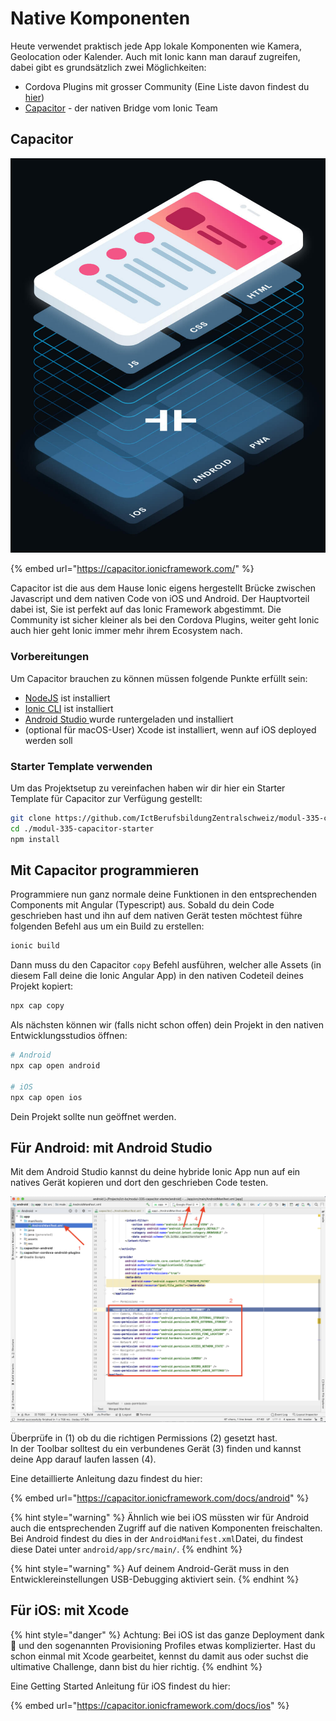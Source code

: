 # Native Komponenten

Heute verwendet praktisch jede App lokale Komponenten wie Kamera, Geolocation oder Kalender. Auch mit Ionic kann man darauf zugreifen, dabei gibt es grundsätzlich zwei Möglichkeiten:

* Cordova Plugins mit grosser Community \(Eine Liste davon findest du [hier](https://ionicframework.com/docs/native)\)
* [Capacitor](https://capacitor.ionicframework.com/) - der nativen Bridge vom Ionic Team

## Capacitor

![](../.gitbook/assets/image%20%288%29.png)

{% embed url="https://capacitor.ionicframework.com/" %}

Capacitor ist die aus dem Hause Ionic eigens hergestellt Brücke zwischen Javascript und dem nativen Code von iOS und Android. Der Hauptvorteil dabei ist, Sie ist perfekt auf das Ionic Framework abgestimmt. Die Community ist sicher kleiner als bei den Cordova Plugins, weiter geht Ionic auch hier geht Ionic immer mehr ihrem Ecosystem nach.

### Vorbereitungen

Um Capacitor brauchen zu können müssen folgende Punkte erfüllt sein:

* [NodeJS](https://nodejs.org) ist installiert
* [Ionic CLI](https://ionicframework.com/docs/cli) ist installiert
* [Android Studio ](https://developer.android.com/studio)wurde runtergeladen und installiert
* \(optional für macOS-User\) Xcode ist installiert, wenn auf iOS deployed werden soll

### Starter Template verwenden

Um das Projektsetup zu vereinfachen haben wir dir hier ein Starter Template für Capacitor zur Verfügung gestellt:

```bash
git clone https://github.com/IctBerufsbildungZentralschweiz/modul-335-capacitor-starter.git
cd ./modul-335-capacitor-starter
npm install
```

## Mit Capacitor programmieren

Programmiere nun ganz normale deine Funktionen in den entsprechenden Components mit Angular \(Typescript\) aus. Sobald du dein Code geschrieben hast und ihn auf dem nativen Gerät testen möchtest führe folgenden Befehl aus um ein Build zu erstellen:

```bash
ionic build
```

Dann muss du den Capacitor `copy` Befehl ausführen, welcher alle Assets \(in diesem Fall deine die Ionic Angular App\) in den nativen Codeteil deines Projekt kopiert:

```bash
npx cap copy
```

Als nächsten können wir \(falls nicht schon offen\) dein Projekt in den nativen Entwicklungsstudios öffnen:

```bash
# Android
npx cap open android

# iOS
npx cap open ios
```

Dein Projekt sollte nun geöffnet werden.



## Für Android: mit Android Studio

Mit dem Android Studio kannst du deine hybride Ionic App nun auf ein natives Gerät kopieren und dort den geschrieben Code testen.

![](../.gitbook/assets/image%20%287%29.png)

Überprüfe in  \(1\) ob du die richtigen Permissions \(2\) gesetzt hast.   
In der Toolbar solltest du ein verbundenes Gerät \(3\) finden  und kannst deine App darauf laufen lassen \(4\).

Eine detaillierte Anleitung dazu findest du hier:

{% embed url="https://capacitor.ionicframework.com/docs/android" %}

{% hint style="warning" %}
Ähnlich wie bei iOS müssten wir für Android auch die entsprechenden Zugriff auf die nativen Komponenten freischalten. Bei Android findest du dies in der `AndroidManifest.xml`Datei, du findest diese Datei unter `android/app/src/main/`.
{% endhint %}

{% hint style="warning" %}
Auf deinem Android-Gerät muss in den Entwicklereinstellungen USB-Debugging aktiviert sein.
{% endhint %}



## Für iOS: mit Xcode

{% hint style="danger" %}
Achtung: Bei iOS ist das ganze Deployment dank   und den sogenannten Provisioning Profiles etwas komplizierter. Hast du schon einmal mit Xcode gearbeitet, kennst du damit aus oder suchst die ultimative Challenge, dann bist du hier richtig.
{% endhint %}

Eine Getting Started Anleitung für iOS findest du hier:

{% embed url="https://capacitor.ionicframework.com/docs/ios" %}







